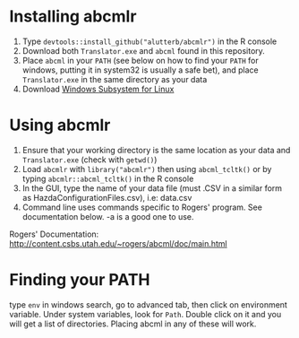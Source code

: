 # Installing abcmlr
1. Type `devtools::install_github("alutterb/abcmlr")` in the R console
2. Download both `Translator.exe` and `abcml` found in this repository.
3. Place `abcml` in your `PATH` (see below on how to find your `PATH` for windows, putting it in system32 is usually a safe bet), and place `Translator.exe` in the same directory as your data
4. Download [Windows Subsystem for Linux](https://docs.microsoft.com/en-us/windows/wsl/install-win10) 

# Using abcmlr
1. Ensure that your working directory is the same location as your data and `Translator.exe` (check with `getwd()`)
2. Load `abcmlr` with `library("abcmlr")` then using `abcml_tcltk()` or by typing `abcmlr::abcml_tcltk()` in the R console
3. In the GUI, type the name of your data file (must .CSV in a similar form as HazdaConfigurationFiles.csv), i.e: data.csv
4. Command line uses commands specific to Rogers' program. See documentation below. -a is a good one to use.

Rogers' Documentation: http://content.csbs.utah.edu/~rogers/abcml/doc/main.html

# Finding your PATH

type `env` in windows search, go to advanced tab, then click on environment variable. Under system variables, look for `Path`. Double click on it and you will get a list of directories. Placing abcml in any of these will work.
